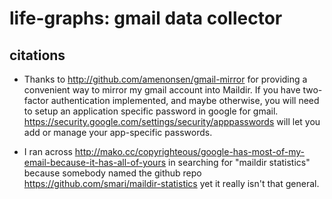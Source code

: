 life-graphs: gmail data collector
=================================


citations
---------

* Thanks to http://github.com/amenonsen/gmail-mirror for providing a convenient way to mirror my gmail account into Maildir.  If you have two-factor authentication implemented, and maybe otherwise, you will need to setup an application specific password in google for gmail.  https://security.google.com/settings/security/apppasswords will let you add or manage your app-specific passwords.

* I ran across http://mako.cc/copyrighteous/google-has-most-of-my-email-because-it-has-all-of-yours in searching for "maildir statistics" because somebody named the github repo https://github.com/smari/maildir-statistics yet it really isn't that general.

